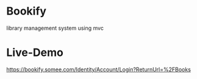 # Bookify
library management system using mvc 

# Live-Demo
https://bookify.somee.com/Identity/Account/Login?ReturnUrl=%2FBooks

